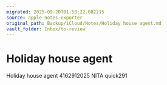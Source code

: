 ```yaml
---
migrated: 2025-09-20T01:58:22.082215
source: apple-notes-exporter
original_path: Backup/iCloud/Notes/Holiday house agent.md
vault_folder: Inbox/to-review
---
```

# Holiday house agent

Holiday house agent
4162912025
NITA
quick291
